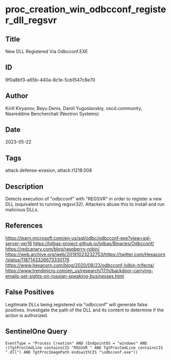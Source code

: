 # proc_creation_win_odbcconf_register_dll_regsvr

## Title
New DLL Registered Via Odbcconf.EXE

## ID
9f0a8bf3-a65b-440a-8c1e-5cb1547c8e70

## Author
Kirill Kiryanov, Beyu Denis, Daniil Yugoslavskiy, oscd.community, Nasreddine Bencherchali (Nextron Systems)

## Date
2023-05-22

## Tags
attack.defense-evasion, attack.t1218.008

## Description
Detects execution of "odbcconf" with "REGSVR" in order to register a new DLL (equivalent to running regsvr32). Attackers abuse this to install and run malicious DLLs.

## References
https://learn.microsoft.com/en-us/sql/odbc/odbcconf-exe?view=sql-server-ver16
https://lolbas-project.github.io/lolbas/Binaries/Odbcconf/
https://redcanary.com/blog/raspberry-robin/
https://web.archive.org/web/20191023232753/https://twitter.com/Hexacorn/status/1187143326673330176
https://www.hexacorn.com/blog/2020/08/23/odbcconf-lolbin-trifecta/
https://www.trendmicro.com/en_us/research/17/h/backdoor-carrying-emails-set-sights-on-russian-speaking-businesses.html

## False Positives
Legitimate DLLs being registered via "odbcconf" will generate false positives. Investigate the path of the DLL and its content to determine if the action is authorized.

## SentinelOne Query
```
EventType = "Process Creation" AND (EndpointOS = "windows" AND ((TgtProcCmdLine containsCIS "REGSVR " AND TgtProcCmdLine containsCIS ".dll") AND TgtProcImagePath endswithCIS "\odbcconf.exe"))

```